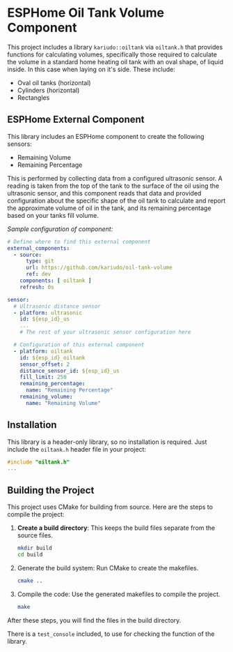 # ESPHome Oil Tank Volume Component

This project includes a library `kariudo::oiltank` via `oiltank.h` that provides functions for calculating volumes, specifically those required to calculate the volume in a
standard home heating oil tank with an oval shape, of liquid inside. In this case when laying on it's side.
These include:

* Oval oil tanks (horizontal)
* Cylinders (horizontal)
* Rectangles

## ESPHome External Component

This library includes an ESPHome component to create the following sensors:

- Remaining Volume
- Remaining Percentage

This is performed by collecting data from a configured ultrasonic sensor. A reading is taken from the top of the tank to the surface of the oil using the ultrasonic sensor, and this component reads that data and provided configuration about the specific shape of the oil tank to calculate and report the approximate volume of oil in the tank, and its remaining percentage based on your tanks fill volume.

*Sample configuration of component:*

```yaml
# Define where to find this external component
external_components:
  - source:
      type: git
      url: https://github.com/kariudo/oil-tank-volume
      ref: dev
    components: [ oiltank ]
    refresh: 0s

sensor:
  # Ultrasonic distance sensor
  - platform: ultrasonic
    id: ${esp_id}_us
    ...
    # The rest of your ultrasonic sensor configuration here

  # Configuration of this external component
  - platform: oiltank
    id: ${esp_id}_oiltank
    sensor_offset: 2
    distance_sensor_id: ${esp_id}_us
    fill_limit: 250
    remaining_percentage:
      name: "Remaining Percentage"
    remaining_volume:
      name: "Remaining Volume"
```


## Installation

This library is a header-only library, so no installation is required. Just include the `oiltank.h` header file in your project:

```c++
#include "oiltank.h"
...
```

## Building the Project

This project uses CMake for building from source. Here are the steps to compile the project:

1. **Create a build directory**: This keeps the build files separate from the source files.

   ```sh
   mkdir build
   cd build
   ```

2. Generate the build system: Run CMake to create the makefiles.

    ```sh
    cmake ..
    ```

3. Compile the code: Use the generated makefiles to compile the project.

    ```sh
    make
    ```


After these steps, you will find the files in the build directory.

There is a `test_console` included, to use for checking the function of the library.

